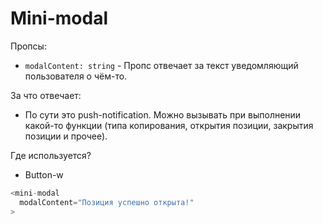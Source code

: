 # Mini-modal

Пропсы:

- `modalContent: string` - Пропс отвечает за текст уведомляющий пользователя о чём-то.

За что отвечает:

- По сути это push-notification. Можно вызывать при выполнении какой-то функции (типа копирования, открытия позиции, закрытия позиции и прочее).

Где используется?

- Button-w

```ts
<mini-modal
  modalContent="Позиция успешно открыта!"
>
```
